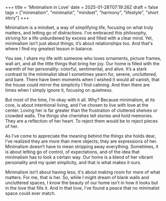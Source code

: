 +++
title = 'Minimalism in Love'
date = 2025-01-28T07:19:26Z
draft = false
tags = ["minimalism", "minimalist", "mindset", "harmony", "lifestyle", "short story"]
+++

Minimalism is a mindset, a way of simplifying life, focusing on what truly matters, and letting go of distractions. I’ve embraced this philosophy, striving for a life unburdened by excess and filled with a clear mind. Yet, minimalism isn’t just about things; it’s about relationships too. And that's where I find my greatest lesson in balance.

You see, I share my life with someone who loves ornaments, picture frames, wall art, and all the little things that bring her joy. Our home is filled with the warmth of her personality: colorful, sentimental, and alive. It’s a stark contrast to the minimalist ideal I sometimes yearn for, serene, uncluttered, and bare. There have been moments when I wished it would all vanish, that the house could mirror the simplicity I find calming. And then there are times when I simply ignore it, focusing on quietness.

But most of the time, I’m okay with it all. Why? Because minimalism, at its core, is about intentional living, and I’ve chosen to live with love at the center. Loving her is far greater than the frustration of cluttered shelves or crowded walls. The things she cherishes tell stories and hold memories. They are a reflection of her heart. To reject them would be to reject pieces of her.

As I’ve come to appreciate the meaning behind the things she holds dear, I’ve realized they are more than mere objects; they are expressions of her. Minimalism doesn’t have to mean stripping away everything. Sometimes, it is about letting go of control, of expectations, and of the idea that minimalism has to look a certain way. Our home is a blend of her vibrant personality and my quiet simplicity, and that is what makes it ours.

Minimalism isn’t about having less; it's about making room for more of what matters. For me, that is her. So, while I might dream of blank walls and uncluttered spaces, I know the beauty of our home isn’t in how it looks but in the love that fills it. And in that love, I’ve found a peace that no minimalist space could ever match.
